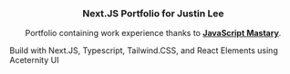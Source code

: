 
 <h3 align="center">Next.JS Portfolio for Justin Lee</h3>

   <div align="center">
     Portfolio containing work experience thanks to <a href="https://github.com/adrianhajdin/portfolio" target="_blank"><b>JavaScript Mastary</b></a>.
    </div>
</div>

Build with Next.JS, Typescript, Tailwind.CSS, and React Elements using Aceternity UI 